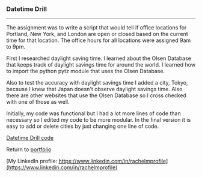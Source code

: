 ### Datetime Drill
***


 The assignment was to write a script that would tell if office locations for Portland, New York, and London are open or closed based on the current time for that location. The office hours for all locations were assigned 9am to 9pm. 
 
 First I researched daylight saving time. I learned about the Olsen Database that keeps track of daylight savings time for around the world. I learned how to import the python pytz module that uses the Olsen Database. 
 
 Also to test the accuracy with daylight savings time I added a city, Tokyo, because I knew that Japan doesn't observe daylight savings time. Also there are other websites that use the Olsen Database so I cross checked with one of those as well. 
 
 Initially, my code was functional but I had a lot more lines of code than necessary so I edited my code to be more modular. In the final version it is easy to add or delete cities by just changing one line of code. 
 
[Datetime Drill code](dateTimeDrill2.py)

Return to [portfolio](../../../../) 

[My LinkedIn profile: https://www.linkedin.com/in/rachelmprofile](https://www.linkedin.com/in/rachelmprofile)
